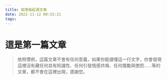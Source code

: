 ```yaml
---
title: 部落格起源文章
date: 2022-11-12 00:53:21
tags:
---
```

# 這是第一篇文章
>依照慣例，這篇文章不會有任何意義，如果你能讀懂這一行文字，你會發現這裡沒有藏任何具有知識性、任何引發情感共鳴、任何獎勵與懲罰......等的文章，都不會在這裡出現，感謝您。